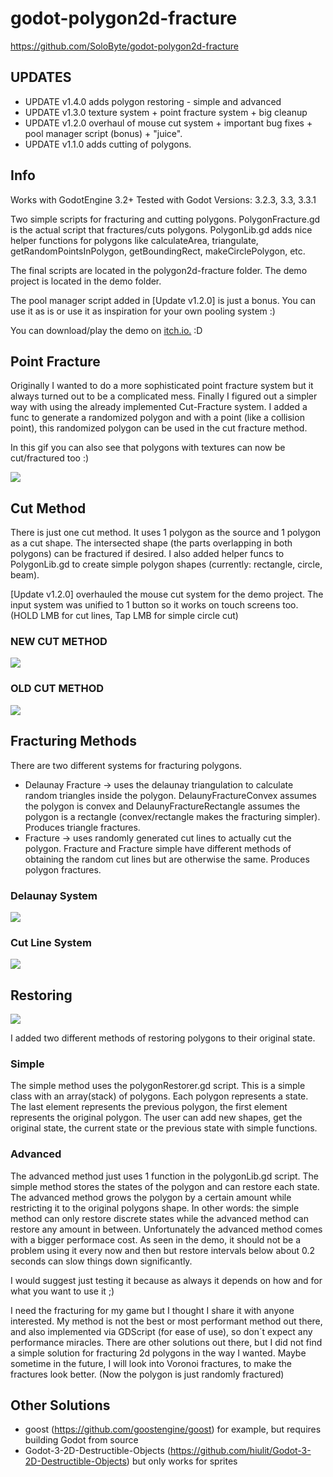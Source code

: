 # godot-polygon2d-fracture

https://github.com/SoloByte/godot-polygon2d-fracture


## UPDATES

- UPDATE v1.4.0 adds polygon restoring - simple and advanced
- UPDATE v1.3.0 texture system + point fracture system + big cleanup
- UPDATE v1.2.0 overhaul of mouse cut system + important bug fixes + pool manager script (bonus) + "juice".
- UPDATE v1.1.0 adds cutting of polygons.


## Info

Works with GodotEngine 3.2+
Tested with Godot Versions: 3.2.3, 3.3, 3.3.1

Two simple scripts for fracturing and cutting polygons. PolygonFracture.gd is the actual script that fractures/cuts polygons. PolygonLib.gd adds nice helper functions for polygons like calculateArea, triangulate, getRandomPointsInPolygon, getBoundingRect, makeCirclePolygon, etc.

The final scripts are located in the polygon2d-fracture folder.
The demo project is located in the demo folder.

The pool manager script added in [Update v1.2.0] is just a bonus. You can use it as is or use it as inspiration for your own pooling system :)

You can download/play the demo on [itch.io.](https://solobytegames.itch.io/godot-polygon-2d-fracture-system) :D


## Point Fracture

Originally I wanted to do a more sophisticated point fracture system but it always turned out to be a complicated mess. Finally I figured out a simpler way with using the already implemented Cut-Fracture system. I added a func to generate a randomized polygon and with a point (like a collision point), this randomized polygon can be used in the cut fracture method.

In this gif you can also see that polygons with textures can now be cut/fractured too :)

![](gifs/godot-polygon2d-pointfracture-05.gif)


## Cut Method

There is just one cut method. It uses 1 polygon as the source and 1 polygon as a cut shape. The intersected shape (the parts overlapping in both polygons) can be fractured if desired. I also added helper funcs to PolygonLib.gd to create simple polygon shapes (currently: rectangle, circle, beam).

[Update v1.2.0] overhauled the mouse cut system for the demo project. The input system was unified to 1 button so it works on touch screens too. (HOLD LMB for cut lines, Tap LMB for simple circle cut)

### NEW CUT METHOD

![](gifs/godot-polygon2d-fracture(v1.2.0)-readme02.gif)

### OLD CUT METHOD

![](gifs/polygon2d-cutfracture-showcase-02.gif)



## Fracturing Methods

There are two different systems for fracturing polygons.
 - Delaunay Fracture -> uses the delaunay triangulation to calculate random triangles inside the polygon. DelaunyFractureConvex assumes the polygon is convex and     DelaunyFractureRectangle assumes the polygon is a rectangle (convex/rectangle makes the fracturing simpler). Produces triangle fractures.
 - Fracture -> uses randomly generated cut lines to actually cut the polygon. Fracture and Fracture simple have different methods of obtaining the random cut lines but are otherwise the same. Produces polygon fractures.

### Delaunay System

![](gifs/polygon2d-delauny-fracture-01.gif)

### Cut Line System

![](gifs/polygon2d-fracture-simple-01.gif)



## Restoring

![](gifs/polygon-fracture-restore-simple01.gif)

I added two different methods of restoring polygons to their original state.

### Simple

The simple method uses the polygonRestorer.gd script. This is a simple class with an array(stack) of polygons. Each polygon represents a state. The last element represents the previous polygon, the first element represents the original polygon. The user can add new shapes, get the original state, the current state or the previous state with simple functions.

### Advanced

The advanced method just uses 1 function in the polygonLib.gd script. The simple method stores the states of the polygon and can restore each state. The advanced method grows the polygon by a certain amount while restricting it to the original polygons shape. In other words: the simple method can only restore discrete states while the advanced method can restore any amount in between. Unfortunately the advanced method comes with a bigger performace cost. As seen in the demo, it should not be a problem using it every now and then but restore intervals below about 0.2 seconds can slow things down significantly.

I would suggest just testing it because as always it depends on how and for what you want to use it ;)


I need the fracturing for my game but I thought I share it with anyone interested. My method is not the best or most performant method out there, and also implemented via GDScript (for ease of use), so don´t expect any performance miracles. There are other solutions out there, but I did not find a simple solution for fracturing 2d polygons in the way I wanted. Maybe sometime in the future, I will look into Voronoi fractures, to make the fractures look better. (Now the polygon is just randomly fractured)


## Other Solutions

- goost (https://github.com/goostengine/goost) for example, but requires building Godot from source
- Godot-3-2D-Destructible-Objects (https://github.com/hiulit/Godot-3-2D-Destructible-Objects) but only works for sprites
